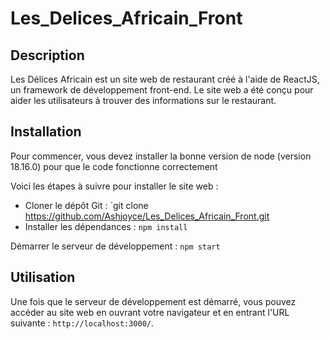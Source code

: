 # Les_Delices_Africain_Front

## Description
Les Délices Africain est un site web de restaurant créé à l'aide de ReactJS, un framework de développement front-end. Le site web a été conçu pour aider les utilisateurs à trouver des informations sur le restaurant. 

## Installation
 Pour commencer, vous devez installer la bonne version de node (version 18.16.0) pour que le code fonctionne correctement
 
Voici les étapes à suivre pour installer le site web :

- Cloner le dépôt Git : `git clone https://github.com/Ashjoyce/Les_Delices_Africain_Front.git
- Installer les dépendances : `npm install`

 Démarrer le serveur de développement : `npm start`

## Utilisation

Une fois que le serveur de développement est démarré, vous pouvez accéder au site web en ouvrant votre navigateur et en entrant l'URL suivante : `http://localhost:3000/`.

